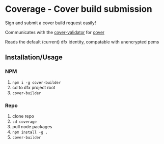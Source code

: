 # Coverage - Cover build submission

Sign and submit a cover build request easily!

Communicates with the [cover-validator](https://github.com/Psychedelic/cover-validator) for [cover](https://app.covercode.ooo/)

Reads the default (current) dfx identity, compatable with unencrypted pems

## Installation/Usage

### NPM

1. `npm i -g cover-builder`
2. cd to dfx project root
3. `cover-builder`

### Repo

1. clone repo
2. `cd coverage`
3. pull node packages
4. `npm install -g .`
5. `cover-builder`
